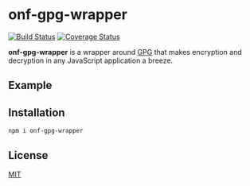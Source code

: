# onf-gpg-wrapper

[![Build Status](https://travis-ci.org/btoll/onf-gpg-wrapper.svg?branch=master)](https://travis-ci.org/btoll/onf-gpg-wrapper)
[![Coverage Status](https://coveralls.io/repos/github/btoll/onf-gpg-wrapper/badge.svg?branch=master)](https://coveralls.io/github/btoll/onf-gpg-wrapper?branch=master)

**onf-gpg-wrapper** is a wrapper around [GPG] that makes encryption and decryption in any JavaScript application a breeze.

## Example

## Installation

`npm i onf-gpg-wrapper`

## License

[GPG]: https://gnupg.org/
[MIT](LICENSE)

